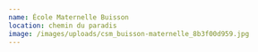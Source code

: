 ```yaml
---
name: École Maternelle Buisson
location: chemin du paradis
image: /images/uploads/csm_buisson-maternelle_8b3f00d959.jpg
---
```

